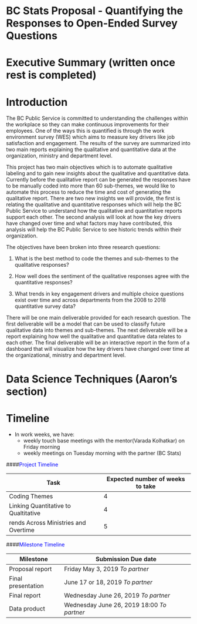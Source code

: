 BC Stats Proposal - Quantifying the Responses to Open-Ended Survey
Questions
================

# Executive Summary (written once rest is completed)

# Introduction

The BC Public Service is committed to understanding the challenges
within the workplace so they can make continuous improvements for their
employees. One of the ways this is quantified is through the work
environment survey (WES) which aims to measure key drivers like job
satisfaction and engagement. The results of the survey are summarized
into two main reports explaining the qualitative and quantitative data
at the organization, ministry and department level.

This project has two main objectives which is to automate qualitative
labeling and to gain new insights about the qualitative and quantitative
data. Currently before the qualitative report can be generated the
responses have to be manually coded into more than 60 sub-themes, we
would like to automate this process to reduce the time and cost of
generating the qualitative report. There are two new insights we will
provide, the first is relating the qualitative and quantitative
responses which will help the BC Public Service to understand how the
qualitative and quantitative reports support each other. The second
analysis will look at how the key drivers have changed over time and
what factors may have contributed, this analysis will help the BC Public
Service to see historic trends within their organization.

The objectives have been broken into three research questions:

1.  What is the best method to code the themes and sub-themes to the
    qualitative responses?

2.  How well does the sentiment of the qualitative responses agree with
    the quantitative responses?

3.  What trends in key engagement drivers and multiple choice questions
    exist over time and across departments from the 2008 to 2018
    quantitative survey data?

There will be one main deliverable provided for each research question.
The first deliverable will be a model that can be used to classify
future qualitative data into themes and sub-themes. The next deliverable
will be a report explaining how well the qualitative and quantitative
data relates to each other. The final deliverable will be an interactive
report in the form of a dashboard that will visualize how the key
drivers have changed over time at the organizational, ministry and
department level.

# Data Science Techniques (Aaron’s section)

# Timeline

  - In work weeks, we have:
      - weekly touch base meetings with the mentor(Varada Kolhatkar) on
        Friday morning
      - weekly meetings on Tuesday morning with the partner (BC Stats)

\#\#\#\#<span style="color:blue">Project
Timeline</span>

| Task                                 | Expected number of weeks to take |
| ------------------------------------ | -------------------------------- |
| Coding Themes                        | 4                                |
| Linking Quantitative to Qualtitative | 4                                |
| rends Across Ministries and Overtime | 5                                |

\#\#\#\#<span style="color:blue">Milestone Timeline</span>

| Milestone          | Submission Due date                        |
| ------------------ | ------------------------------------------ |
| Proposal report    | Friday May 3, 2019 *To partner*            |
| Final presentation | June 17 or 18, 2019 *To partner*           |
| Final report       | Wednesday June 26, 2019 *To partner*       |
| Data product       | Wednesday June 26, 2019 18:00 *To partner* |
